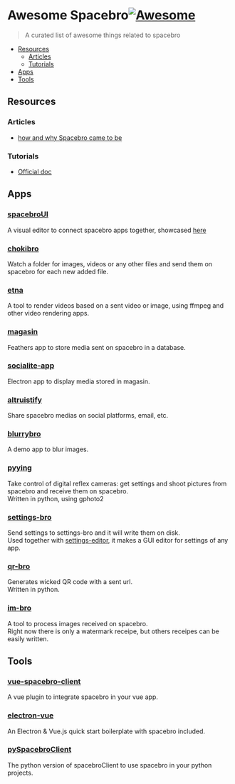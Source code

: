 # Awesome Spacebro[![Awesome](https://awesome.re/badge.svg)](https://awesome.re)
> A curated list of awesome things related to spacebro

- [Resources](#resources)
  - [Articles](#articles)
  - [Tutorials](#tutorials)
- [Apps](#apps)
- [Tools](#tools)

## Resources

### Articles

- [how and why Spacebro came to be](https://medium.com/@emmanuelgeoffray/why-we-built-spacebro)

### Tutorials

- [Official doc](https://github.com/spacebro/spacebro/tree/master/docs)

## Apps

### [spacebroUI](https://github.com/spacebro/spacebroUI)

A visual editor to connect spacebro apps together, showcased
[here](http://spacebro.space)

### [chokibro](https://github.com/soixantecircuits/chokibro)

Watch a folder for images, videos or any other files and send them on
spacebro for each new added file.

### [etna](https://github.com/soixantecircuits/etna)

A tool to render videos based on a sent video or image, using ffmpeg and
other video rendering apps.

### [magasin](https://bitbucket.org/soixantecircuits/magasin)

Feathers app to store media sent on spacebro in a database.

### [socialite-app](https://bitbucket.org/soixantecircuits/socialite-app)

Electron app to display media stored in magasin.

### [altruistify](https://bitbucket.org/soixantecircuits/altruistify)

Share spacebro medias on social platforms, email, etc.

### [blurrybro](https://github.com/spacebro/blurrybro)

A demo app to blur images.

### [pyying](https://github.com/soixantecircuits/pyying)

Take control of digital reflex cameras: get settings and shoot pictures
from spacebro and receive them on spacebro.  
Written in python, using gphoto2

### [settings-bro](https://github.com/soixantecircuits/settings-bro)

Send settings to settings-bro and it will write them on disk.  
Used together with [settings-editor](https://github.com/soixantecircuits/settings-editor), it makes a GUI editor for settings of any app.

### [qr-bro](https://github.com/soixantecircuits/qr-bro)

Generates wicked QR code with a sent url.  
Written in python.

### [im-bro](https://github.com/soixantecircuits/im-bro)

A tool to process images received on spacebro.  
Right now there is only a watermark receipe, but others receipes can be
easily written.

## Tools

### [vue-spacebro-client](https://github.com/spacebro/vue-spacebro-client)

A vue plugin to integrate spacebro in your vue app.

### [electron-vue](https://github.com/soixantecircuits/electron-vue)

An Electron & Vue.js quick start boilerplate with spacebro included.

### [pySpacebroClient](https://github.com/spacebro/pySpacebroClient)

The python version of spacebroClient to use spacebro in your python
projects.

